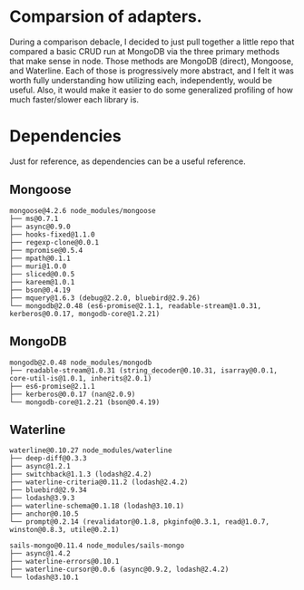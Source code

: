 
# Comparsion of adapters.

During a comparison debacle, I decided to just pull together a little repo that compared a basic CRUD run at MongoDB via the three primary methods that make sense in node. Those methods are MongoDB (direct), Mongoose, and Waterline. Each of those is progressively more abstract, and I felt it was worth fully understanding how utilizing each, independently, would be useful. Also, it would make it easier to do some generalized profiling of how much faster/slower each library is.

# Dependencies

Just for reference, as dependencies can be a useful reference.

## Mongoose

```
mongoose@4.2.6 node_modules/mongoose
├── ms@0.7.1
├── async@0.9.0
├── hooks-fixed@1.1.0
├── regexp-clone@0.0.1
├── mpromise@0.5.4
├── mpath@0.1.1
├── muri@1.0.0
├── sliced@0.0.5
├── kareem@1.0.1
├── bson@0.4.19
├── mquery@1.6.3 (debug@2.2.0, bluebird@2.9.26)
└── mongodb@2.0.48 (es6-promise@2.1.1, readable-stream@1.0.31, kerberos@0.0.17, mongodb-core@1.2.21)
```

## MongoDB

```
mongodb@2.0.48 node_modules/mongodb
├── readable-stream@1.0.31 (string_decoder@0.10.31, isarray@0.0.1, core-util-is@1.0.1, inherits@2.0.1)
├── es6-promise@2.1.1
├── kerberos@0.0.17 (nan@2.0.9)
└── mongodb-core@1.2.21 (bson@0.4.19)
```

## Waterline

```
waterline@0.10.27 node_modules/waterline
├── deep-diff@0.3.3
├── async@1.2.1
├── switchback@1.1.3 (lodash@2.4.2)
├── waterline-criteria@0.11.2 (lodash@2.4.2)
├── bluebird@2.9.34
├── lodash@3.9.3
├── waterline-schema@0.1.18 (lodash@3.10.1)
├── anchor@0.10.5
└── prompt@0.2.14 (revalidator@0.1.8, pkginfo@0.3.1, read@1.0.7, winston@0.8.3, utile@0.2.1)

sails-mongo@0.11.4 node_modules/sails-mongo
├── async@1.4.2
├── waterline-errors@0.10.1
├── waterline-cursor@0.0.6 (async@0.9.2, lodash@2.4.2)
└── lodash@3.10.1
```
